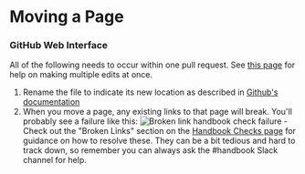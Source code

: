 # Moving a Page

### GitHub Web Interface

All of the following needs to occur within one pull request. See [this page](multiple-changes-single-pr.md) for help on making multiple edits at once.

1. Rename the file to indicate its new location as described in [Github's documentation](https://docs.github.com/en/repositories/working-with-files/managing-files/moving-a-file-to-a-new-location)
1. When you move a page, any existing links to that page will break. You'll probably see a failure like this:
   ![Broken link handbook check failure](https://storage.googleapis.com/sourcegraph-assets/handbook/broken-link-failure.png)
   -Check out the "Broken Links" section on the [Handbook Checks page](handbook-check-failures.md#broken-link) for guidance on how to resolve these. They can be a bit tedious and hard to track down, so remember you can always ask the #handbook Slack channel for help.
